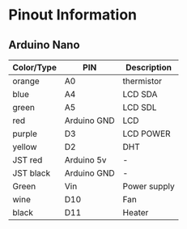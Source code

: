 # Pinout Information

## Arduino Nano

| Color/Type | PIN | Description |
|------------|-----|-------------|
| orange | A0 | thermistor |
| blue | A4 | LCD SDA |
| green | A5 | LCD SDL |
| red | Arduino GND | LCD |
| purple | D3 | LCD POWER |
| yellow | D2 | DHT |
| JST red | Arduino 5v | - |
| JST black | Arduino GND | - |
| Green | Vin | Power supply |
| wine | D10 | Fan |
| black | D11 | Heater |
